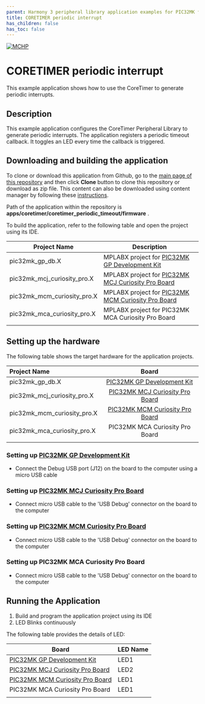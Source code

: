 ```yaml
---
parent: Harmony 3 peripheral library application examples for PIC32MK family
title: CORETIMER periodic interrupt 
has_children: false
has_toc: false
---
```


[![MCHP](https://www.microchip.com/ResourcePackages/Microchip/assets/dist/images/logo.png)](https://www.microchip.com)

# CORETIMER periodic interrupt

This example application shows how to use the CoreTimer to generate periodic interrupts.

## Description

This example application configures the CoreTimer Peripheral Library to generate periodic interrupts. The application registers a periodic timeout callback. It toggles an LED every time the callback is triggered.

## Downloading and building the application

To clone or download this application from Github, go to the [main page of this repository](https://github.com/Microchip-MPLAB-Harmony/csp_apps_pic32mk) and then click **Clone** button to clone this repository or download as zip file.
This content can also be downloaded using content manager by following these [instructions](https://github.com/Microchip-MPLAB-Harmony/contentmanager/wiki).

Path of the application within the repository is **apps/coretimer/coretimer_periodic_timeout/firmware** .

To build the application, refer to the following table and open the project using its IDE.

| Project Name      | Description                                    |
| ----------------- | ---------------------------------------------- |
| pic32mk_gp_db.X | MPLABX project for [PIC32MK GP Development Kit](https://www.microchip.com/developmenttools/ProductDetails/dm320106) |
| pic32mk_mcj_curiosity_pro.X | MPLABX project for [PIC32MK MCJ Curiosity Pro Board](https://www.microchip.com/en-us/development-tool/DT100113) |
| pic32mk_mcm_curiosity_pro.X | MPLABX project for [PIC32MK MCM Curiosity Pro Board](https://www.microchip.com/en-us/development-tool/EV31E34A) |
| pic32mk_mca_curiosity_pro.X | MPLABX project for PIC32MK MCA Curiosity Pro Board |
|||

## Setting up the hardware

The following table shows the target hardware for the application projects.

| Project Name| Board|
|:---------|:---------:|
| pic32mk_gp_db.X | [PIC32MK GP Development Kit](https://www.microchip.com/developmenttools/ProductDetails/dm320106) |
| pic32mk_mcj_curiosity_pro.X | [PIC32MK MCJ Curiosity Pro Board](https://www.microchip.com/en-us/development-tool/DT100113) |
| pic32mk_mcm_curiosity_pro.X | [PIC32MK MCM Curiosity Pro Board](https://www.microchip.com/en-us/development-tool/EV31E34A) |
| pic32mk_mca_curiosity_pro.X | PIC32MK MCA Curiosity Pro Board |
|||

### Setting up [PIC32MK GP Development Kit](https://www.microchip.com/developmenttools/ProductDetails/dm320106)

- Connect the Debug USB port (J12) on the board to the computer using a micro USB cable

### Setting up [PIC32MK MCJ Curiosity Pro Board](https://www.microchip.com/en-us/development-tool/DT100113)

- Connect micro USB cable to the 'USB Debug' connector on the board to the computer

### Setting up [PIC32MK MCM Curiosity Pro Board](https://www.microchip.com/en-us/development-tool/EV31E34A)

- Connect micro USB cable to the 'USB Debug' connector on the board to the computer

### Setting up PIC32MK MCA Curiosity Pro Board

- Connect micro USB cable to the 'USB Debug' connector on the board to the computer


## Running the Application

1. Build and program the application project using its IDE
2. LED Blinks continuously

The following table provides the details of LED:

| Board | LED Name|
| ---- | ---------|
| [PIC32MK GP Development Kit](https://www.microchip.com/developmenttools/ProductDetails/dm320106) | LED1 |
| [PIC32MK MCJ Curiosity Pro Board](https://www.microchip.com/en-us/development-tool/DT100113) | LED2 |
| [PIC32MK MCM Curiosity Pro Board](https://www.microchip.com/en-us/development-tool/EV31E34A) | LED1 |
| PIC32MK MCA Curiosity Pro Board | LED1 |
|||